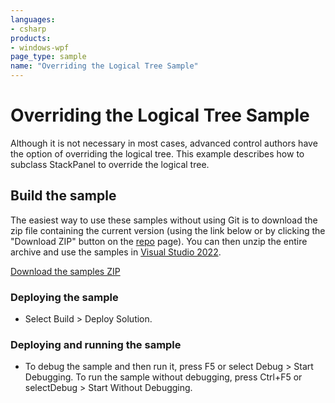 ```yaml
---
languages:
- csharp
products:
- windows-wpf
page_type: sample
name: "Overriding the Logical Tree Sample"
---
```


# Overriding the Logical Tree Sample
Although it is not necessary in most cases, advanced control authors have the option of overriding the logical tree. This example describes how to subclass StackPanel to override the logical tree.

## Build the sample
The easiest way to use these samples without using Git is to download the zip file containing the current version (using the link below or by clicking the "Download ZIP" button on the [repo](https://github.com/microsoft/WPF-Samples?tab=readme-ov-file) page). You can then unzip the entire archive and use the samples in [Visual Studio 2022](https://www.visualstudio.com/wpf-vs).

[Download the samples ZIP](../../../../archive/main.zip)

### Deploying the sample
- Select Build > Deploy Solution. 

### Deploying and running the sample
- To debug the sample and then run it, press F5 or select Debug >  Start Debugging. To run the sample without debugging, press Ctrl+F5 or selectDebug > Start Without Debugging. 


